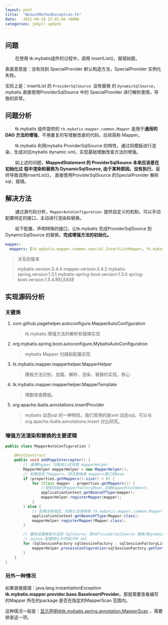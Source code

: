 ```yaml
---
layout: post
title:  "NoSuchMethodException-tk"
date:   2022-04-19 22:01:46 +0800
categories: jekyll update
---
```

## 问题

        在使用 tk.mybatis组件的过程中，调用 insertList()，报错如题。

表面意思是：没有找到 SpecialProvider 默认构造方法，SpecialProvider 实例化失败。

实际上是：insertList 的 `ProviderSqlSource `没有替换 的 `DynamicSqlSource`，mybatis 直接使用ProviderSqlSource 中的 SpecialProvider 进行解析使用，导致的异常。

## 问题分析

        tk.mybatis 组件提供的 `tk.mybatis.mapper.common.Mapper` 是用于**通用的DAO 方法的增强**，不用重复的写增删改查的代码，后续简称 Mapper。

        tk.mybatis 利用mybatis ProviderSqlSource 的特性，通过将模板进行渲染，生成对应mybatis dynamic xml，实现基础增删改查方法的增强。

        如上述的问题，**MappedStatement 的 ProviderSqlSource 本来应该是在初始化过** **程中渲染和替换为 DynamicSqlSource, 由于某种原因，没有执行**。最终导致调用insertList()， 直接使用ProviderSqlSource 的SpecialProvider 解析sql，报错。

## 解决方法

        通过源代码分析，`MapperAutoConfiguration `提供自定义的机制，可以手动配置特定的接口，主动进行渲染和替换。

        如下配置，声明特殊的接口，让tk.mybatis 完成ProviderSqlSource 到 DynamicSqlSource 的替换。**完成增强方法的初始化。**

```yaml
mapper:
  mappers: [tk.mybatis.mapper.common.special.InsertListMapper, tk.mybatis.mapper.common.Mapper]
```

> 涉及到版本
> 
> mybatis.version:3.4.4
> mapper.version:3.4.2
> mybatis-spring.version:1.3.1
> mybatis-spring-boot.version:1.3.0
> spring-boot.version:1.5.4.RELEASE



## 实现源码分析

### 关键类

1. com.github.pagehelper.autoconfigure.MapperAutoConfiguration
   
   > tk.mybatis 增强方法的解析和替换实现

2. org.mybatis.spring.boot.autoconfigure.MybatisAutoConfiguration
   
   > mybatis Mapper 扫描和配置实现

3. tk.mybatis.mapper.mapperhelper.MapperHelper
   
   > 模板方法识别、加载、解析、渲染、替换的实现，核心

4. tk.mybatis.mapper.mapperhelper.MapperTemplate
   
   > 增删改查模板。

5. org.apache.ibatis.annotations.InsertProvider
   
   > mybatis 动态sql 的一种特性。我们常用的是xml 动态sql。可以与 org.apache.ibatis.annotations.Insert 对比研究。

### 增强方法渲染和替换的主要逻辑

```java
public class MapperAutoConfiguration {

    @PostConstruct
    public void addPageInterceptor() {
        // 通用Mapper 功能核心实现类 mapperHelper
        MapperHelper mapperHelper = new MapperHelper();
        // 如果指定了mappers，则注册继承 mappers接口的bean
        if (properties.getMappers().size() > 0) {
            for (Class mapper : properties.getMappers()) {
                //提前初始化MapperFactoryBean,注册mappedStatements
                applicationContext.getBeansOfType(mapper);
                mapperHelper.registerMapper(mapper);
            }
        } else {
            // 如果没有指定，则默认注册继承 tk.mybatis.mapper.common.Mapper 接口的bean
            applicationContext.getBeansOfType(Mapper.class);
            mapperHelper.registerMapper(Mapper.class);
        }

        // 重新设置模板方法的 SqlSource，即从ProviderSqlSource 替换为DynamicSqlSource
        // 从java 配置转化为可执行的 xml
        for (SqlSessionFactory sqlSessionFactory : sqlSessionFactoryList) {
            mapperHelper.processConfiguration(sqlSessionFactory.getConfiguration());
        }
    }
}
```

### 另外一种情况

如果直接报错：java.lang.InstantiationException **tk.mybatis.mapper.provider.base.BaseInsertProvider**。那就需要查看编写的Mapper 所在的package 是否在指定的MapperScan 范围内。

这种情况一般是：显示声明@tk.mybatis.spring.annotation.MapperScan ，需要排查这一项。
